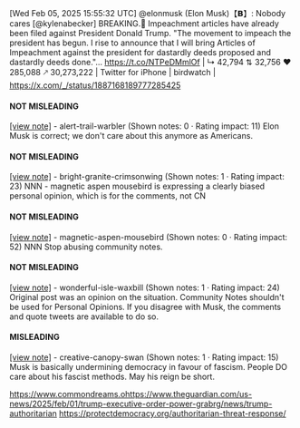 [Wed Feb 05, 2025 15:55:32 UTC] @elonmusk (Elon Musk)【𝗕】: Nobody cares [@kylenabecker] BREAKING.🚨 Impeachment articles have already been filed against President Donald Trump. "The movement to impeach the president has begun. I rise to announce that I will bring Articles of Impeachment against the president for dastardly deeds proposed and dastardly deeds done."… https://t.co/NTPeDMmlOf | ↳ 42,794 ⇅ 32,756 ♥ 285,088 🡕 30,273,222 | Twitter for iPhone | birdwatch | https://x.com/_/status/1887168189777285425

#### NOT MISLEADING

[[view note]](https://x.com/i/birdwatch/n/1887238510911889757) - alert-trail-warbler (Shown notes: 0 · Rating impact: 11)
Elon Musk is correct; we don't care about this anymore as Americans. 

#### NOT MISLEADING

[[view note]](https://x.com/i/birdwatch/n/1887201089264754744) - bright-granite-crimsonwing (Shown notes: 1 · Rating impact: 23)
NNN - magnetic aspen mousebird is expressing a clearly biased personal opinion, which is for the comments, not CN

#### NOT MISLEADING

[[view note]](https://x.com/i/birdwatch/n/1887192773834494097) - magnetic-aspen-mousebird (Shown notes: 0 · Rating impact: 52)
NNN Stop abusing community notes.

#### NOT MISLEADING

[[view note]](https://x.com/i/birdwatch/n/1887190064335343919) - wonderful-isle-waxbill (Shown notes: 1 · Rating impact: 24)
Original post was an opinion on the situation. Community Notes shouldn't be used for Personal Opinions. If you disagree with Musk, the comments and quote tweets are available to do so.

#### MISLEADING

[[view note]](https://x.com/i/birdwatch/n/1887187967078199626) - creative-canopy-swan (Shown notes: 1 · Rating impact: 15)
Musk is basically undermining democracy in favour of fascism. People DO care about his fascist methods. May his reign be short.

https://www.commondreams.ohttps://www.theguardian.com/us-news/2025/feb/01/trump-executive-order-power-grabrg/news/trump-authoritarian
https://protectdemocracy.org/authoritarian-threat-response/
